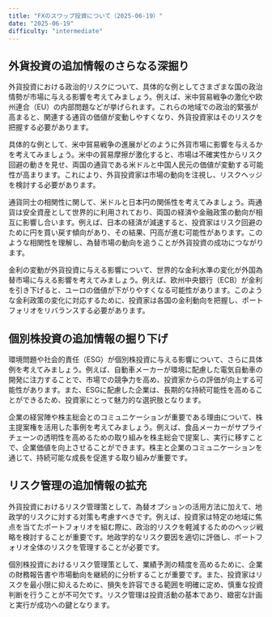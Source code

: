 ```yaml
---
title: "FXのスワップ投資について（2025-06-19）"
date: "2025-06-19"
difficulty: "intermediate"
---
```


## 外貨投資の追加情報のさらなる深掘り

外貨投資における政治的リスクについて、具体的な例としてさまざまな国の政治情勢が市場に与える影響を考えてみましょう。例えば、米中貿易戦争の激化や欧州連合（EU）の内部問題などが挙げられます。これらの地域での政治的緊張が高まると、関連する通貨の価値が変動しやすくなり、外貨投資家はそのリスクを把握する必要があります。

具体的な例として、米中貿易戦争の進展がどのように外貨市場に影響を与えるかを考えてみましょう。米中の貿易摩擦が激化すると、市場は不確実性からリスク回避の動きを見せ、両国の通貨である米ドルと中国人民元の価値が変動する可能性が高まります。これにより、外貨投資家は市場の動向を注視し、リスクヘッジを検討する必要があります。

通貨同士の相関性に関して、米ドルと日本円の関係性を考えてみましょう。両通貨は安全資産として世界的に利用されており、両国の経済や金融政策の動向が相互に影響し合います。例えば、日本の経済が減速すると、投資家はリスク回避のために円を買い戻す傾向があり、その結果、円高が進む可能性があります。このような相関性を理解し、為替市場の動向を追うことが外貨投資の成功につながります。

金利の変動が外貨投資に与える影響について、世界的な金利水準の変化が外国為替市場に与える影響を考えてみましょう。例えば、欧州中央銀行（ECB）が金利を引き下げると、ユーロの価値が下がりやすくなる可能性があります。このような金利政策の変化に対応するために、投資家は各国の金利動向を把握し、ポートフォリオをリバランスする必要があります。

## 個別株投資の追加情報の掘り下げ

環境問題や社会的責任（ESG）が個別株投資に与える影響について、さらに具体例を考えてみましょう。例えば、自動車メーカーが環境に配慮した電気自動車の開発に注力することで、市場での競争力を高め、投資家からの評価が向上する可能性があります。また、ESGに配慮した企業は、長期的な持続可能性を高めることができるため、投資家にとって魅力的な選択肢となります。

企業の経営陣や株主総会とのコミュニケーションが重要である理由について、株主提案権を活用した事例を考えてみましょう。例えば、食品メーカーがサプライチェーンの透明性を高めるための取り組みを株主総会で提案し、実行に移すことで、企業価値を向上させることができます。株主と企業のコミュニケーションを通じて、持続可能な成長を促進する取り組みが重要です。

## リスク管理の追加情報の拡充

外貨投資におけるリスク管理策として、為替オプションの活用方法に加えて、地政学的リスクに対する対策も考慮すべきです。例えば、投資家は特定の地域に焦点を当てたポートフォリオを組む際に、政治的リスクを軽減するためのヘッジ戦略を検討することが重要です。地政学的なリスク要因を適切に評価し、ポートフォリオ全体のリスクを管理することが必要です。

個別株投資におけるリスク管理策として、業績予測の精度を高めるために、企業の財務報告書や市場動向を継続的に分析することが重要です。また、投資家はリスクを最小限に抑えるために、損失を許容できる範囲を明確に定め、慎重な投資判断を行うことが不可欠です。リスク管理は投資活動の基本であり、緻密な計画と実行が成功への鍵となります。
